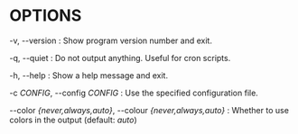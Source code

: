 # OPTIONS

-v, --version
:   Show program version number and exit.

-q, --quiet
:   Do not output anything. Useful for cron scripts.

-h, --help
:   Show a help message and exit.

-c *CONFIG*, --config *CONFIG*
:   Use the specified configuration file.

--color *{never,always,auto}*, --colour *{never,always,auto}*
:   Whether to use colors in the output (default: *auto*)
